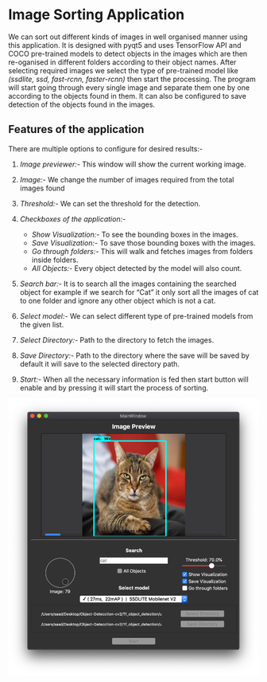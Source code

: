 # Image Sorting Application

We can sort out different kinds of images in well organised manner using this application. It is designed with pyqt5 and uses TensorFlow API and COCO pre-trained models to detect objects in the images which are then re-oganised in different folders according to their object names. After selecting required images we select the type of pre-trained model like _(ssdlite, ssd, fast-rcnn, faster-rcnn)_ then start the processing. The program will start going through every single image and separate them one by one according to the objects found in them. It can also be configured to save detection of the objects found in the images.

## Features of the application

There are multiple options to configure for desired results:-

1. *Image previewer:-* This window will show the current working image.
2. *Image:-* We change the number of images required from the total images found
3. *Threshold:-* We can set the threshold for the detection.

4. *Checkboxes of the application:-*
   - *Show Visualization:-* To see the bounding boxes in the images.
   - *Save Visualization:-* To save those bounding boxes with the images.
   - *Go through folders:-* This will walk and fetches images from folders inside folders.
   - *All Objects:-* Every object detected by the model will also count.

5. *Search bar:-* It is to search all the images containing the searched object for example if we search for “Cat” it only sort all the images of cat to one folder and ignore any other object which is not a cat.

6. *Select model:-* We can select different type of pre-trained models from the given list.

7. *Select Directory:-* Path to the directory to fetch the images.

8. *Save Directory:-* Path to the directory where the save will be saved by default it will save to the selected directory path.

9. *Start:-* When all the necessary information is fed then start button will enable and by pressing it will start the process of sorting.

<p align='center'><img src="https://raw.githubusercontent.com/Saadmairaj/Image-Sorting-Application/master/sample.png"></p>
